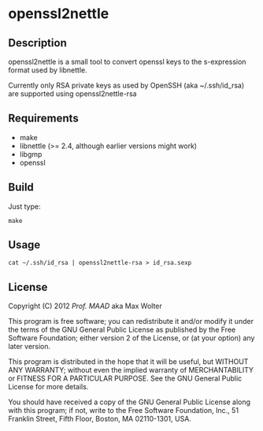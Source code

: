 # openssl2nettle

## Description

openssl2nettle is a small tool to convert openssl keys to the s-expression format used by libnettle.

Currently only RSA private keys as used by OpenSSH (aka ~/.ssh/id_rsa) are supported using openssl2nettle-rsa

## Requirements

 * make
 * libnettle (>= 2.4, although earlier versions might work)
 * libgmp
 * openssl

## Build

Just type:

	make

## Usage

	cat ~/.ssh/id_rsa | openssl2nettle-rsa > id_rsa.sexp

## License

Copyright (C) 2012 *Prof. MAAD* aka Max Wolter

This program is free software; you can redistribute it and/or
modify it under the terms of the GNU General Public License
as published by the Free Software Foundation; either version 2
of the License, or (at your option) any later version.

This program is distributed in the hope that it will be useful,
but WITHOUT ANY WARRANTY; without even the implied warranty of
MERCHANTABILITY or FITNESS FOR A PARTICULAR PURPOSE.  See the
GNU General Public License for more details.

You should have received a copy of the GNU General Public License
along with this program; if not, write to the Free Software
Foundation, Inc., 51 Franklin Street, Fifth Floor, Boston, MA  02110-1301, USA.
